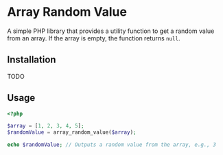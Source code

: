 # Array Random Value

A simple PHP library that provides a utility function to get a random value from an array. If the array is empty, the function returns `null`.

## Installation

TODO

## Usage

```php
<?php

$array = [1, 2, 3, 4, 5];
$randomValue = array_random_value($array);

echo $randomValue; // Outputs a random value from the array, e.g., 3
```